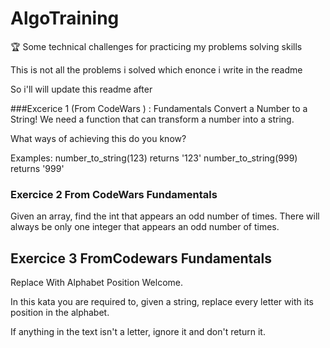 # AlgoTraining
🏆 Some technical challenges for practicing my problems solving skills 

This is not all the problems i solved which enonce i write in the readme

So i'll will update this readme after  

###Excerice 1 (From CodeWars ) : Fundamentals
Convert a Number to a String!
We need a function that can transform a number into a string.

What ways of achieving this do you know?

Examples: 
number_to_string(123) returns '123' 
number_to_string(999) returns '999'

### Exercice 2 From CodeWars Fundamentals
 Given an array, find the int that appears an odd number of times.
 There will always be only one integer that appears an odd number of times.

## Exercice 3 FromCodewars Fundamentals 

Replace With Alphabet Position
Welcome.

In this kata you are required to, given a string, replace every letter with its position in the alphabet.

If anything in the text isn't a letter, ignore it and don't return it.